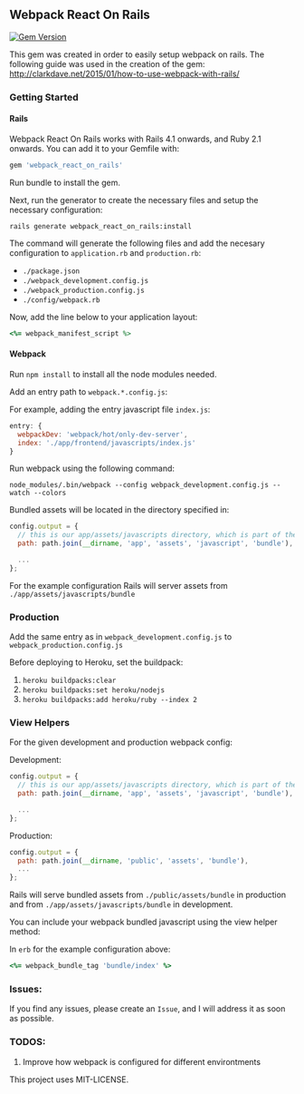 ## Webpack React On Rails
[![Gem Version](https://badge.fury.io/rb/webpack_react_on_rails.svg)](https://badge.fury.io/rb/webpack_react_on_rails)

This gem was created in order to easily setup webpack on rails. The following guide was used in the creation of the gem: http://clarkdave.net/2015/01/how-to-use-webpack-with-rails/

### Getting Started

#### Rails

Webpack React On Rails works with Rails 4.1 onwards, and Ruby 2.1 onwards. You can add it to your Gemfile with:

``` ruby
gem 'webpack_react_on_rails'
```

Run bundle to install the gem.

Next, run the generator to create the necessary files and setup the necessary configuration:

`rails generate webpack_react_on_rails:install`

The command will generate the following files and add the necesary configuration to `application.rb` and `production.rb`:

- `./package.json`
- `./webpack_development.config.js`
- `./webpack_production.config.js`
- `./config/webpack.rb`

Now, add the line below to your application layout:

``` ruby
<%= webpack_manifest_script %>
```

#### Webpack

Run `npm install` to install all the node modules needed.

Add an entry path to `webpack.*.config.js`:

For example, adding the entry javascript file `index.js`:

``` js
entry: {
  webpackDev: 'webpack/hot/only-dev-server',
  index: './app/frontend/javascripts/index.js'
}
```

Run webpack using the following command: 

`node_modules/.bin/webpack --config webpack_development.config.js --watch --colors`

Bundled assets will be located in the directory specified in:

``` js
config.output = {
  // this is our app/assets/javascripts directory, which is part of the Sprockets pipeline
  path: path.join(__dirname, 'app', 'assets', 'javascript', 'bundle'),

  ...
};
```

For the example configuration Rails will server assets from `./app/assets/javascripts/bundle`

### Production

Add the same entry as in `webpack_development.config.js` to `webpack_production.config.js`

Before deploying to Heroku, set the buildpack:

1. `heroku buildpacks:clear`
2. `heroku buildpacks:set heroku/nodejs`
3. `heroku buildpacks:add heroku/ruby --index 2`

### View Helpers

For the given development and production webpack config:

Development:

``` js
config.output = {
  // this is our app/assets/javascripts directory, which is part of the Sprockets pipeline
  path: path.join(__dirname, 'app', 'assets', 'javascript', 'bundle'),

  ...
};
```

Production: 

``` js
config.output = {
  path: path.join(__dirname, 'public', 'assets', 'bundle'),
  ...
};
```

Rails will serve bundled assets from `./public/assets/bundle` in production and from `./app/assets/javascripts/bundle` in development.

You can include your webpack bundled javascript using the view helper method:

In `erb` for the example configuration above:

``` ruby
<%= webpack_bundle_tag 'bundle/index' %>
```

### Issues:

If you find any issues, please create an `Issue`, and I will address it as soon as possible.

### TODOS:

1. Improve how webpack is configured for different environtments

This project uses MIT-LICENSE.
